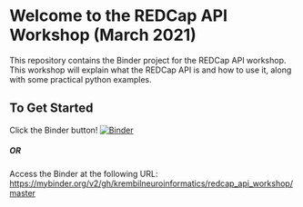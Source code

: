 # Welcome to the REDCap API Workshop (March 2021)

This repository contains the Binder project for the REDCap API workshop. This workshop will explain what the REDCap API is and how to use it, along with some practical python examples.

## To Get Started
Click the Binder button!
[![Binder](https://mybinder.org/badge_logo.svg)](https://mybinder.org/v2/gh/krembilneuroinformatics/redcap_api_workshop/master)
##### OR
Access the Binder at the following URL:
https://mybinder.org/v2/gh/krembilneuroinformatics/redcap_api_workshop/master
